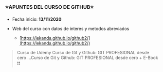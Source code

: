 ###         :star:APUNTES DEL CURSO DE GITHUB:star:

- Fecha inicio: **13/11/2020**

- Web del curso con datos de interes y metodos abreviados
    - [https://lekanda.github.io/github2/](https://lekanda.github.io/github2/)


> Curso de Udemy Curso de Git y Github: GIT PROFESIONAL desde cero …Curso de Git y Github: GIT PROFESIONAL desde cero + E-Book :exclamation::exclamation: